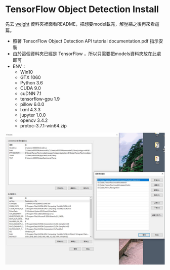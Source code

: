 # TensorFlow Object Detection Install

先去 [weight](https://github.com/chang-chih-yao/Hololens_Project/tree/master/Core/TensorFlow/weight) 資料夾裡面看README，把想要model載完，解壓縮之後再來看這篇。  

* 照著 TensorFlow Object Detection API tutorial documentation.pdf 指示安裝
* 由於這個資料夾已經是 TensorFlow ，所以只需要把models資料夾放在此處即可
* ENV：
  * Win10
  * GTX 1060
  * Python 3.6
  * CUDA 9.0
  * cuDNN 7.1
  * tensorflow-gpu 1.9
  * pillow 6.0.0
  * lxml 4.3.3
  * jupyter 1.0.0
  * opencv 3.4.2
  * protoc-3.7.1-win64.zip

![image](../../etcs/Environment.JPG)
